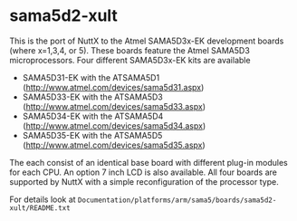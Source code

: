 # sama5d2-xult

This is the port of NuttX to the Atmel SAMA5D3x-EK development boards
(where x=1,3,4, or 5). These boards feature the Atmel SAMA5D3
microprocessors. Four different SAMA5D3x-EK kits are available

  - SAMA5D31-EK with the ATSAMA5D1
    (<http://www.atmel.com/devices/sama5d31.aspx>)
  - SAMA5D33-EK with the ATSAMA5D3
    (<http://www.atmel.com/devices/sama5d33.aspx>)
  - SAMA5D34-EK with the ATSAMA5D4
    (<http://www.atmel.com/devices/sama5d34.aspx>)
  - SAMA5D35-EK with the ATSAMA5D5
    (<http://www.atmel.com/devices/sama5d35.aspx>)

The each consist of an identical base board with different plug-in
modules for each CPU. An option 7 inch LCD is also available. All four
boards are supported by NuttX with a simple reconfiguration of the
processor type.

For details look at
`Documentation/platforms/arm/sama5/boards/sama5d2-xult/README.txt`

